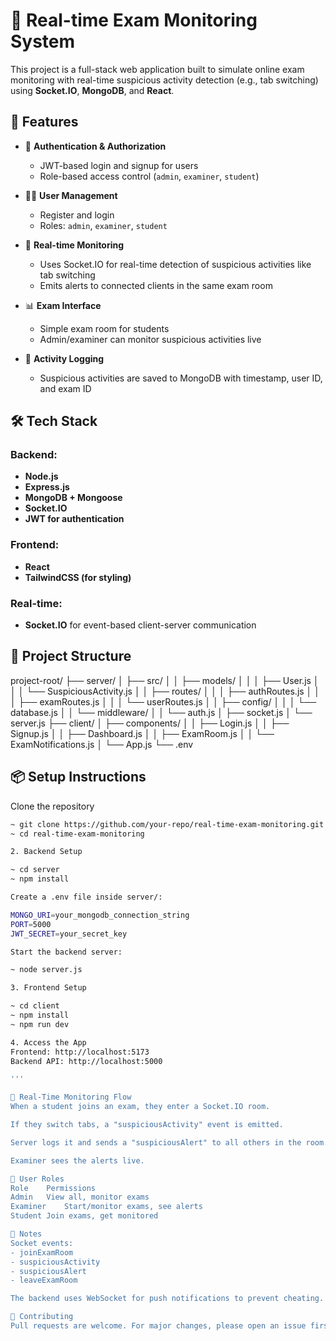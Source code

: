 # 👀 Real-time Exam Monitoring System

This project is a full-stack web application built to simulate online exam monitoring with real-time suspicious activity detection (e.g., tab switching) using **Socket.IO**, **MongoDB**, and **React**.

## 🚀 Features

- 🔐 **Authentication & Authorization**
  - JWT-based login and signup for users
  - Role-based access control (`admin`, `examiner`, `student`)

- 🧑‍💻 **User Management**
  - Register and login
  - Roles: `admin`, `examiner`, `student`

- 📡 **Real-time Monitoring**
  - Uses Socket.IO for real-time detection of suspicious activities like tab switching
  - Emits alerts to connected clients in the same exam room

- 📊 **Exam Interface**
  - Simple exam room for students
  - Admin/examiner can monitor suspicious activities live

- 🧠 **Activity Logging**
  - Suspicious activities are saved to MongoDB with timestamp, user ID, and exam ID

## 🛠️ Tech Stack

### Backend:
- **Node.js**
- **Express.js**
- **MongoDB + Mongoose**
- **Socket.IO**
- **JWT for authentication**

### Frontend:
- **React**
- **TailwindCSS (for styling)**

### Real-time:
- **Socket.IO** for event-based client-server communication

## 📁 Project Structure

project-root/
├── server/
│ ├── src/
│ │ ├── models/
│ │ │ ├── User.js
│ │ │ └── SuspiciousActivity.js
│ │ ├── routes/
│ │ │ ├── authRoutes.js
│ │ │ ├── examRoutes.js
│ │ │ └── userRoutes.js
│ │ ├── config/
│ │ │ └── database.js
│ │ └── middleware/
│ │ └── auth.js
│ ├── socket.js
│ └── server.js
├── client/
│ ├── components/
│ │ ├── Login.js
│ │ ├── Signup.js
│ │ ├── Dashboard.js
│ │ ├── ExamRoom.js
│ │ └── ExamNotifications.js
│ └── App.js
└── .env

## 📦 Setup Instructions

Clone the repository

```bash
~ git clone https://github.com/your-repo/real-time-exam-monitoring.git
~ cd real-time-exam-monitoring

2. Backend Setup

~ cd server
~ npm install

Create a .env file inside server/:

MONGO_URI=your_mongodb_connection_string
PORT=5000
JWT_SECRET=your_secret_key

Start the backend server:

~ node server.js

3. Frontend Setup

~ cd client
~ npm install
~ npm run dev

4. Access the App
Frontend: http://localhost:5173
Backend API: http://localhost:5000

'''

🧪 Real-Time Monitoring Flow
When a student joins an exam, they enter a Socket.IO room.

If they switch tabs, a "suspiciousActivity" event is emitted.

Server logs it and sends a "suspiciousAlert" to all others in the room.

Examiner sees the alerts live.

🔐 User Roles
Role	Permissions
Admin	View all, monitor exams
Examiner	Start/monitor exams, see alerts
Student	Join exams, get monitored

📌 Notes
Socket events:
- joinExamRoom
- suspiciousActivity
- suspiciousAlert
- leaveExamRoom

The backend uses WebSocket for push notifications to prevent cheating.

🤝 Contributing
Pull requests are welcome. For major changes, please open an issue first.
